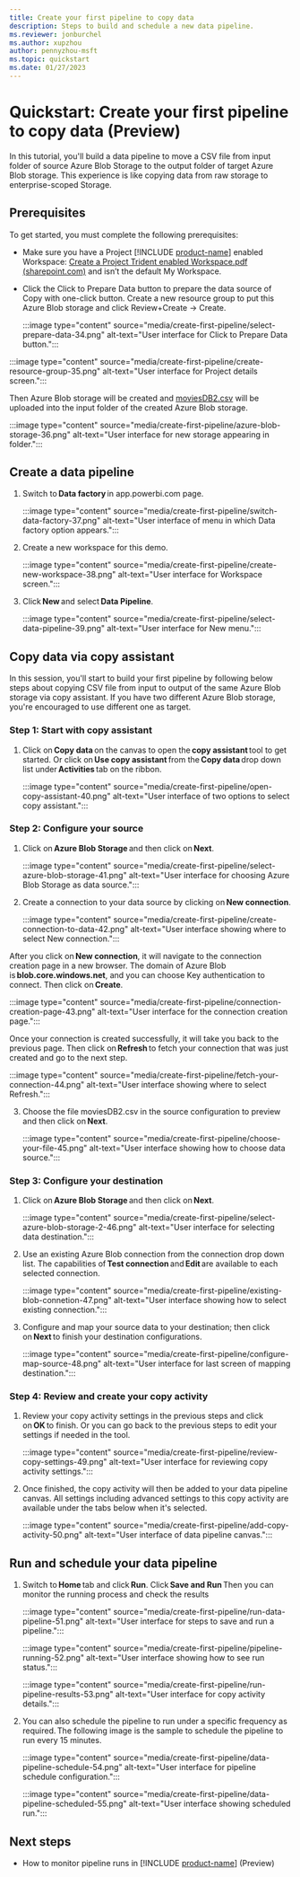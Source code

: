 ```yaml
---
title: Create your first pipeline ​to copy data
description: Steps to build and schedule a new data pipeline.
ms.reviewer: jonburchel
ms.author: xupzhou
author: pennyzhou-msft
ms.topic: quickstart
ms.date: 01/27/2023
---
```


# Quickstart: Create your first pipeline to copy data (Preview)

In this tutorial, you'll build a data pipeline to move a CSV file from input folder of source Azure Blob Storage to the output folder of target Azure Blob storage. This experience is like copying data from raw storage to enterprise-scoped Storage.

## Prerequisites

To get started, you must complete the following prerequisites:

- Make sure you have a Project [!INCLUDE [product-name](../includes/product-name.md)] enabled Workspace: [Create a Project Trident enabled Workspace.pdf (sharepoint.com)](https://microsofteur.sharepoint.com/teams/TridentPrivatePreview/Shared%20Documents/Documentation/Private%20Preview%20Documentation/Enabling%20Trident/Create%20a%20Project%20Trident%20enabled%20Workspace.pdf) and isn’t the default My Workspace.
- Click the Click to Prepare Data button to prepare the data source of Copy with one-click button. Create a new resource group to put this Azure Blob storage and click Review+Create -> Create.

  :::image type="content" source="media/create-first-pipeline/select-prepare-data-34.png" alt-text="User interface for Click to Prepare Data button.":::

:::image type="content" source="media/create-first-pipeline/create-resource-group-35.png" alt-text="User interface for Project details screen.":::

Then Azure Blob storage will be created and [moviesDB2.csv](https://github.com/kromerm/adfdataflowdocs/blob/master/sampledata/moviesDB2.csv) will be uploaded into the input folder of the created Azure Blob storage.

:::image type="content" source="media/create-first-pipeline/azure-blob-storage-36.png" alt-text="User interface for new storage appearing in folder.":::

## Create a data pipeline

1. Switch to **Data factory** in app.powerbi.com page.  

   :::image type="content" source="media/create-first-pipeline/switch-data-factory-37.png" alt-text="User interface of menu in which Data factory option appears.":::

2. Create a new workspace for this demo.  

   :::image type="content" source="media/create-first-pipeline/create-new-workspace-38.png" alt-text="User interface for Workspace screen.":::

3. Click **New** and select **Data Pipeline**.  

   :::image type="content" source="media/create-first-pipeline/select-data-pipeline-39.png" alt-text="User interface for New menu.":::

## Copy data via copy assistant

In this session, you'll start to build your first pipeline by following below steps about copying CSV file from input to output of the same Azure Blob storage via copy assistant. If you have two different Azure Blob storage, you're encouraged to use different one as target.

### Step 1: Start with copy assistant

1. Click on **Copy data** on the canvas to open the **copy assistant** tool to get started. Or click on **Use copy assistant** from the **Copy data** drop down list under **Activities** tab on the ribbon.

   :::image type="content" source="media/create-first-pipeline/open-copy-assistant-40.png" alt-text="User interface of two options to select copy assistant.":::

### Step 2: Configure your source

1. Click on **Azure Blob Storage** and then click on **Next**.

   :::image type="content" source="media/create-first-pipeline/select-azure-blob-storage-41.png" alt-text="User interface for choosing Azure Blob Storage as data source.":::

2. Create a connection to your data source by clicking on **New connection**.

   :::image type="content" source="media/create-first-pipeline/create-connection-to-data-42.png" alt-text="User interface showing where to select New connection.":::

After you click on **New connection**, it will navigate to the connection creation page in a new browser. The domain of Azure Blob is **blob.core.windows.net**, and you can choose Key authentication to connect. Then click on **Create**.

:::image type="content" source="media/create-first-pipeline/connection-creation-page-43.png" alt-text="User interface for the connection creation page.":::

Once your connection is created successfully, it will take you back to the previous page. Then click on **Refresh** to fetch your connection that was just created and go to the next step.

:::image type="content" source="media/create-first-pipeline/fetch-your-connection-44.png" alt-text="User interface showing where to select Refresh.":::

3. Choose the file moviesDB2.csv in the source configuration to preview and then click on **Next**.

   :::image type="content" source="media/create-first-pipeline/choose-your-file-45.png" alt-text="User interface showing how to choose data source.":::

### Step 3: Configure your destination

1. Click on **Azure Blob Storage** and then click on **Next**.

   :::image type="content" source="media/create-first-pipeline/select-azure-blob-storage-2-46.png" alt-text="User interface for selecting data destination.":::

2. Use an existing Azure Blob connection from the connection drop down list. The capabilities of **Test connection** and **Edit** are available to each selected connection.

   :::image type="content" source="media/create-first-pipeline/existing-blob-connetion-47.png" alt-text="User interface showing how to select existing connection.":::

3. Configure and map your source data to your destination; then click on **Next** to finish your destination configurations.

   :::image type="content" source="media/create-first-pipeline/configure-map-source-48.png" alt-text="User interface for last screen of mapping destination.":::

### Step 4: Review and create your copy activity

1. Review your copy activity settings in the previous steps and click on **OK** to finish. Or you can go back to the previous steps to edit your settings if needed in the tool.

   :::image type="content" source="media/create-first-pipeline/review-copy-settings-49.png" alt-text="User interface for reviewing copy activity settings.":::

2. Once finished, the copy activity will then be added to your data pipeline canvas. All settings including advanced settings to this copy activity are available under the tabs below when it's selected.

   :::image type="content" source="media/create-first-pipeline/add-copy-activity-50.png" alt-text="User interface of data pipeline canvas.":::

## Run and schedule your data pipeline

1. Switch to **Home** tab and click **Run**. Click **Save and Run** Then you can monitor the running process and check the results  

   :::image type="content" source="media/create-first-pipeline/run-data-pipeline-51.png" alt-text="User interface for steps to save and run a pipeline.":::

   :::image type="content" source="media/create-first-pipeline/pipeline-running-52.png" alt-text="User interface showing how to see run status.":::

   :::image type="content" source="media/create-first-pipeline/run-pipeline-results-53.png" alt-text="User interface for copy activity details.":::

2. You can also schedule the pipeline to run under a specific frequency as required. The following image is the sample to schedule the pipeline to run every 15 minutes.  

   :::image type="content" source="media/create-first-pipeline/data-pipeline-schedule-54.png" alt-text="User interface for pipeline schedule configuration.":::

   :::image type="content" source="media/create-first-pipeline/data-pipeline-scheduled-55.png" alt-text="User interface showing scheduled run.":::

## Next steps

- How to monitor pipeline runs in [!INCLUDE [product-name](../includes/product-name.md)] (Preview)
